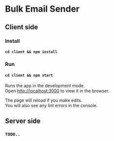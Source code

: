 # Bulk Email Sender

## Client side

### Install

#### `cd client && npm install`

### Run

#### `cd client && npm start`

Runs the app in the development mode.<br />
Open [http://localhost:3000](http://localhost:3000) to view it in the browser.

The page will reload if you make edits.<br />
You will also see any lint errors in the console.

## Server side

### `TODO..`